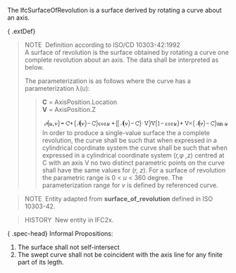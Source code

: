 ﻿The IfcSurfaceOfRevolution is a surface derived by rotating a curve about an axis.

{ .extDef}
> NOTE&nbsp; Definition according to ISO/CD 10303-42:1992  
> A surface of revolution is the surface obtained by rotating a curve one complete revolution about an axis. The data shall be interpreted as below.  
>   
> The parameterization is as follows where the curve has a parameterization &lambda;(_u_): 
>> **C** = AxisPosition.Location  
>> **V** = AxisPosition.Z
>> 
>> ![Image](../../../../../../figures/ifcsurfaceofresolution-math1.gif)
>  In order to produce a single-value surface the a complete revolution, the curve shall be such that when expressed in a cylindrical coordinate system the curve shall be such that when expressed in a cylindrical coordinate system (_r,&phi; ,z_) centred at C with an axis V no two distinct parametric points on the curve shall have the same values for (_r, z_). For a surface of revolution the parametric range is 0 &lt; _u_ &lt; 360 degree. The parameterization range for _v_ is defined by referenced curve.

> NOTE&nbsp; Entity adapted from **surface_of_revolution** defined in ISO 10303-42.

> HISTORY&nbsp; New entity in IFC2x.

{ .spec-head}
Informal Propositions:

1. The surface shall not self-intersect
2. The swept curve shall not be coincident with the axis line for any finite part of its legth.
